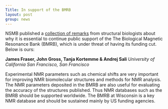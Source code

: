 ```yaml
---
Title: In support of the BMRB
layout: post
group: news
---
```


NSMB published a [collection of remarks](http://www.nature.com/nsmb/journal/v19/n9/full/nsmb.2371.html) from structural biologists about why it is essential to continue public support of the The Biological Magnetic Resonance Bank (BMRB), which is under threat of having its funding cut. Below is ours:

**James Fraser, John Gross, Tanja Kortemme & Andrej Sali**
*University of California San Francisco, San Francisco*

Experimental NMR parameters such as chemical shifts are very important for improving NMR biomolecular structures and methods for NMR analysis. The NMR parameters deposited in the BMRB are also useful for evaluating the accuracy of the structures published. Thus NMR databases such as the BMRB should be supported worldwide. The BMRB at Wisconsin is a key NMR database and should be sustained mainly by US funding agencies.
